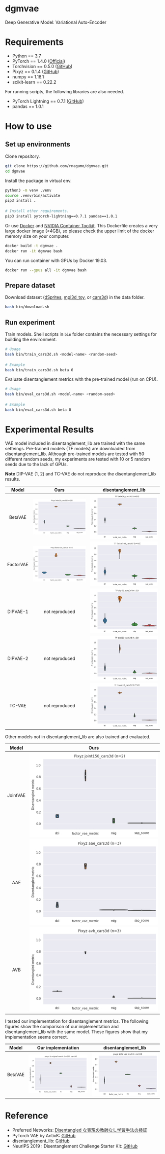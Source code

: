 
# dgmvae

Deep Generative Model: Variational Auto-Encoder

# Requirements

* Python == 3.7
* PyTorch == 1.4.0 ([Official](https://pytorch.org/))
* Torchvision == 0.5.0 ([GitHub](https://github.com/pytorch/vision))
* Pixyz == 0.1.4 ([GitHub](https://github.com/masa-su/pixyz))
* numpy == 1.18.1
* scikit-learn == 0.22.2

For running scripts, the following libraries are also needed.

* PyTorch Lightning == 0.7.1 ([GitHub](https://github.com/PyTorchLightning/pytorch-lightning))
* pandas == 1.0.1

# How to use

## Set up environments

Clone repository.

```bash
git clone https://github.com/rnagumo/dgmvae.git
cd dgmvae
```

Install the package in virtual env.

```bash
python3 -m venv .venv
source .venv/bin/activate
pip3 install .

# Install other requirements.
pip3 install pytorch-lightning==0.7.1 pandas==1.0.1
```

Or use [Docker](https://docs.docker.com/get-docker/) and [NVIDIA Container Toolkit](https://github.com/NVIDIA/nvidia-docker). This Dockerfile creates a very large docker image (>4GB), so please check the upper limit of the docker memory size on your computer.

```bash
docker build -t dgmvae .
docker run -it dgmvae bash
```

You can run container with GPUs by Docker 19.03.

```bash
docker run --gpus all -it dgmvae bash
```

## Prepare dataset

Download dataset ([dSprites](https://github.com/deepmind/dsprites-dataset/), [mpi3d_toy](https://github.com/rr-learning/disentanglement_dataset), or [cars3d](http://www.scottreed.info/)) in the data folder.

```bash
bash bin/download.sh
```

## Run experiment

Train models. Shell scripts in `bin` folder contains the necessary settings for building the environment.

```bash
# Usage
bash bin/train_cars3d.sh <model-name> <random-seed>

# Example
bash bin/train_cars3d.sh beta 0
```

Evaluate disentanglement metrics with the pre-trained model (run on CPU).

```bash
# Usage
bash bin/eval_cars3d.sh <model-name> <random-seed>

# Example
bash bin/eval_cars3d.sh beta 0
```

# Experimental Results

VAE model included in disentanglement_lib are trained with the same setteings. Pre-trained models (TF models) are downloaded from disentanglement_lib. Although pre-trained models are tested with 50 different random seeds, my experiments are tested with 10 or 5 random seeds due to the lack of GPUs.

**Note** DIP-VAE (1, 2) and TC-VAE do not reproduce the disentanglement_lib results.

|Model|Ours|disentanglement_lib|
|:-:|:-:|:-:|
|BetaVAE|![beta_vae](./images/betavae.png)|![beta_vae_tf](./images/betavae_tf.png)|
|FactorVAE|![factor_vae](./images/factorvae.png)|![factor_vae_tf](./images/factorvae_tf.png)|
|DIPVAE-1|not reproduced|![dip_vae1_tf](./images/dipvae1_tf.png)|
|DIPVAE-2|not reproduced|![dip_vae2_tf](./images/dipvae2_tf.png)|
|TC-VAE|not reproduced|![tc_vae_tf](./images/tcvae_tf.png)|

Other models not in disentanglement_lib are also trained and evaluated.

|Model|Ours|
|:-:|:-:|
|JointVAE|![joint_vae](./images/jointvae.png)|
|AAE|![aae](./images/aae.png)|
|AVB|![avb](./images/avb.png)|

I tested our implementation for disentanglement metrics. The following figures show the comparison of our implementation and disentanglement_lib with the same model. These figures show that my implementation seems correct.

|Model|Our implementation|disentanglement_lib|
|:-:|:-:|:-:|
|BetaVAE|![metrics_org](./images/metrics_org.png)|![metrics_dlib](./images/metrics_dlib.png)|

# Reference

* Preferred Networks: [Disentangled な表現の教師なし学習手法の検証](https://tech.preferred.jp/ja/blog/disentangled-represetation/)
* PyTorch VAE by AntixK: [GitHub](https://github.com/AntixK/PyTorch-VAE)
* disentanglement_lib: [GitHub](https://github.com/google-research/disentanglement_lib)
* NeurIPS 2019 : Disentanglement Challenge Starter Kit: [GitHub](https://github.com/AIcrowd/neurips2019_disentanglement_challenge_starter_kit)
